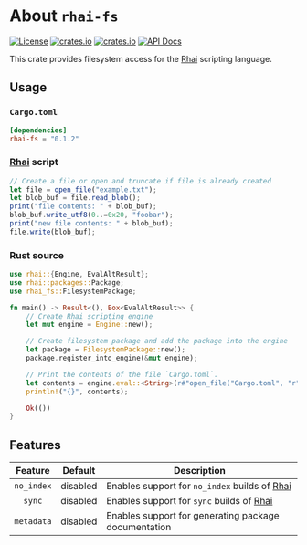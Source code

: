 # About `rhai-fs`

[![License](https://img.shields.io/crates/l/rhai-fs)](https://github.com/license/rhaiscript/rhai-fs)
[![crates.io](https://img.shields.io/crates/v/rhai-fs?logo=rust)](https://crates.io/crates/rhai-fs/)
[![crates.io](https://img.shields.io/crates/d/rhai-fs?logo=rust)](https://crates.io/crates/rhai-fs/)
[![API Docs](https://docs.rs/rhai-fs/badge.svg?logo=docs-rs)](https://docs.rs/rhai-fs/)

This crate provides filesystem access for the [Rhai] scripting language.

## Usage

### `Cargo.toml`

```toml
[dependencies]
rhai-fs = "0.1.2"
```

### [Rhai] script

```js
// Create a file or open and truncate if file is already created
let file = open_file("example.txt");
let blob_buf = file.read_blob();
print("file contents: " + blob_buf);
blob_buf.write_utf8(0..=0x20, "foobar");
print("new file contents: " + blob_buf);
file.write(blob_buf);
```

### Rust source

```rust
use rhai::{Engine, EvalAltResult};
use rhai::packages::Package;
use rhai_fs::FilesystemPackage;

fn main() -> Result<(), Box<EvalAltResult>> {
    // Create Rhai scripting engine
    let mut engine = Engine::new();

    // Create filesystem package and add the package into the engine
    let package = FilesystemPackage::new();
    package.register_into_engine(&mut engine);

    // Print the contents of the file `Cargo.toml`.
    let contents = engine.eval::<String>(r#"open_file("Cargo.toml", "r").read_string()"#)?;
    println!("{}", contents);

    Ok(())
}
```

## Features

|  Feature   | Default  | Description                                          |
| :--------: | :------: | ---------------------------------------------------- |
| `no_index` | disabled | Enables support for `no_index` builds of [Rhai]      |
|   `sync`   | disabled | Enables support for `sync` builds of [Rhai]          |
| `metadata` | disabled | Enables support for generating package documentation |

[Rhai]: https://rhai.rs
